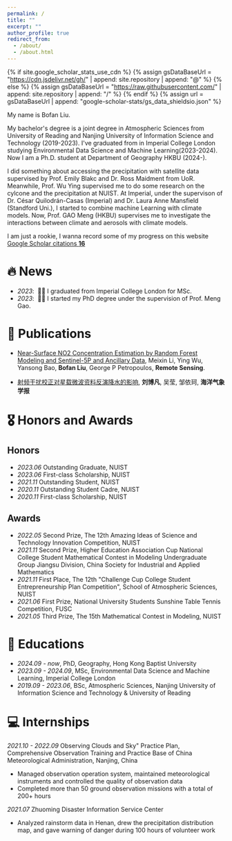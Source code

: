 ```yaml
---
permalink: /
title: ""
excerpt: ""
author_profile: true
redirect_from: 
  - /about/
  - /about.html
---
```


{% if site.google_scholar_stats_use_cdn %}
{% assign gsDataBaseUrl = "https://cdn.jsdelivr.net/gh/" | append: site.repository | append: "@" %}
{% else %}
{% assign gsDataBaseUrl = "https://raw.githubusercontent.com/" | append: site.repository | append: "/" %}
{% endif %}
{% assign url = gsDataBaseUrl | append: "google-scholar-stats/gs_data_shieldsio.json" %}

<span class='anchor' id='about-me'></span>

My name is Bofan Liu. 

My bachelor's degree is a joint degree in Atmospheric Sciences from University of Reading and Nanjing University of Information Science and Technology (2019-2023). I've graduated from in Imperial College London studying Environmental Data Science and Machine Learning(2023-2024). Now I am a Ph.D. student at Department of Geography HKBU (2024-).

I did something about accessing the precipitation with satellite data supervised by Prof. Emily Blakc and Dr. Ross Maidment from UoR. Meanwhile, Prof. Wu Ying supervised me to do some research on the cylcone and the precipitation at NUIST. At Imperial, under the supervison of Dr. César Quilodrán-Casas (Imperial) and Dr. Laura Anne Mansfield (Standford Uni.), I started to combine machine Learning with climate models. Now, Prof. GAO Meng (HKBU) supervises me to investigate the interactions between climate and aerosols with climate models. 

I am just a rookie, I wanna record some of my progress on this website 
<a href='https://scholar.google.com/citations?user=8Ni9HBQAAAAJ&hl=en&oi=ao'>
  Google Scholar citations <strong><span id='total_cit'>16</span></strong>
</a> 
<!-- (You can also use the Google Scholar badge 
<a href='https://scholar.google.com/citations?user=8Ni9HBQAAAAJ&hl=en&oi=ao'>
  <img src="https://img.shields.io/endpoint?url=https://cdn.jsdelivr.net/gh/YOUR_REPOSITORY/google-scholar-stats/gs_data_shieldsio.json&logo=Google%20Scholar&labelColor=f6f6f6&color=9cf&style=flat&label=citations">
</a>).-->

<!-- My research interest includes climate models and machine learning models. I am just a rookie, I wanna record some of my progress on this website <a href='https://scholar.google.com/citations?user=DhtAFkwAAAAJ'>google scholar citations <strong><span id='total_cit'>260000+</span></strong></a> (You can also use google scholar badge <a href='https://scholar.google.com/citations?user=8Ni9HBQAAAAJ&hl=en&oi=ao'><img src="https://img.shields.io/endpoint?url={{ url | url_encode }}&logo=Google%20Scholar&labelColor=f6f6f6&color=9cf&style=flat&label=citations"></a>). -->


<!-- https://scholar.google.com/citations?user=8Ni9HBQAAAAJ&hl=en&oi=ao -->

# 🔥 News
- *2023*: &nbsp;🎉🎉 I graduated from Imperial College London for MSc.
- *2023*: &nbsp;🎉🎉 I started my PhD degree under the supervision of Prof. Meng Gao. 

# 📝 Publications 

<!--<div class='paper-box'><div class='paper-box-image'><div><div class="badge">CVPR 2016</div><img src='images/500x300.png' alt="sym" width="100%"></div></div>
<div class='paper-box-text' markdown="1">-->

- [Near-Surface NO2 Concentration Estimation by Random Forest Modeling and Sentinel-5P and Ancillary Data](https://www.mdpi.com/2072-4292/14/15/3612), Meixin Li, Ying Wu, Yansong Bao, **Bofan Liu**, George P Petropoulos, **Remote Sensing**.

- [射频干扰校正对星载微波资料反演降水的影响](10.19513/j.cnki.hyqxxb.20221018003), **刘博凡**, 吴莹, 邹依珂, **海洋气象学报**

<!--[**Project**](https://scholar.google.com/citations?view_op=view_citation&hl=zh-CN&user=DhtAFkwAAAAJ&citation_for_view=DhtAFkwAAAAJ:ALROH1vI_8AC) <strong><span class='show_paper_citations' data='DhtAFkwAAAAJ:ALROH1vI_8AC'></span></strong>
- Lorem ipsum dolor sit amet, consectetur adipiscing elit. Vivamus ornare aliquet ipsum, ac tempus justo dapibus sit amet. 
</div>
</div>-->



# 🎖 Honors and Awards
## Honors
- *2023.06* Outstanding Graduate, NUIST                                          
- *2023.06* First-class Scholarship, NUIST
- *2021.11*	Outstanding Student, NUIST                                                                         
- *2020.11* Outstanding Student Cadre, NUIST                                      
- *2020.11* First-class Scholarship, NUIST

## Awards
- *2022.05*	Second Prize, The 12th Amazing Ideas of Science and Technology Innovation Competition, NUIST                                                             
- *2021.11*	Second Prize, Higher Education Association Cup National College Student Mathematical Contest in Modeling Undergraduate Group Jiangsu Division, China Society for Industrial and Applied Mathematics                                                  
- *2021.11*	First Place, The 12th "Challenge Cup College Student Entrepreneurship Plan Competition", School of Atmospheric Sciences, NUIST
- *2021.06*	First Prize, National University Students Sunshine Table Tennis Competition, FUSC 
- *2021.05*	Third Prize, The 15th Mathematical Contest in Modeling, NUIST

# 📖 Educations
- *2024.09 - now*, PhD, Geography, Hong Kong Baptist University
- *2023.09 - 2024.09*, MSc, Environmental Data Science and Machine Learning, Imperial College London
- *2019.09 - 2023.06*, BSc, Atmospheric Sciences, Nanjing University of Information Science and Technology & University of Reading

<!--# 💬 Invited Talks
- *2021.06*, Lorem ipsum dolor sit amet, consectetur adipiscing elit. Vivamus ornare aliquet ipsum, ac tempus justo dapibus sit amet. 
- *2021.03*, Lorem ipsum dolor sit amet, consectetur adipiscing elit. Vivamus ornare aliquet ipsum, ac tempus justo dapibus sit amet.  \| [\[video\]](https://github.com/)-->

# 💻 Internships
<!-- - *2019.05 - 2020.02*, [Lorem](https://github.com/), China. -->
*2021.10 - 2022.09* Observing Clouds and Sky" Practice Plan, Comprehensive Observation Training and Practice Base of China Meteorological Administration, Nanjing, China
- Managed observation operation system, maintained meteorological instruments and controlled the quality of observation data
- Completed more than 50 ground observation missions with a total of 200+ hours

*2021.07* Zhuoming Disaster Information Service Center
- Analyzed rainstorm data in Henan, drew the precipitation distribution map, and gave warning of danger during 100 hours of volunteer work
